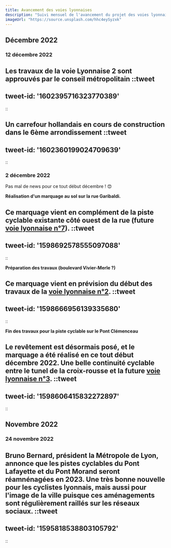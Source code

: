 ```yaml
---
title: Avancement des voies lyonnaises
description: "Suivi mensuel de l'avancement du projet des voies lyonnaises porté par la métropole de Lyon."
imageUrl: "https://source.unsplash.com/hhc4eySyzxk"
---
```


## Décembre 2022

### 12 décembre 2022

**Les travaux de la voie Lyonnaise 2 sont approuvés par le conseil métropolitain**
::tweet
---
tweet-id: '1602395716323770389'
---
::

**Un carrefour hollandais en cours de construction dans le 6ème arrondissement**
::tweet
---
tweet-id: '1602360199024709639'
---
::


### 2 décembre 2022

Pas mal de news pour ce tout début décembre ! 😍

**Réalisation d'un marquage au sol sur la rue Garibaldi.**

Ce marquage vient en complément de la piste cyclable existante côté ouest de la rue (future [voie lyonnaise n°7](/ligne-7)).
::tweet
---
tweet-id: '1598692578555097088'
---
::

**Préparation des travaux (boulevard Vivier-Merle ?)**

Ce marquage vient en prévision du début des travaux de la [voie lyonnaise n°2](/ligne-2).
::tweet
---
tweet-id: '1598666956139335680'
---
::

**Fin des travaux pour la piste cyclable sur le Pont Clémenceau**

Le revêtement est désormais posé, et le marquage a été réalisé en ce tout début décembre 2022.
Une belle continuité cyclable entre le tunel de la croix-rousse et la future [voie lyonnaise n°3](/ligne-3).
::tweet
---
tweet-id: '1598606415832272897'
---
::


## Novembre 2022

### 24 novembre 2022
Bruno Bernard, président la Métropole de Lyon, annonce que les pistes cyclables du Pont Lafayette et du Pont Morand seront réamnénagées en 2023.
Une très bonne nouvelle pour les cyclistes lyonnais, mais aussi pour l'image de la ville puisque ces aménagements sont régulièrement raillés sur les réseaux sociaux.
::tweet
---
tweet-id: '1595818538803105792'
---
::
